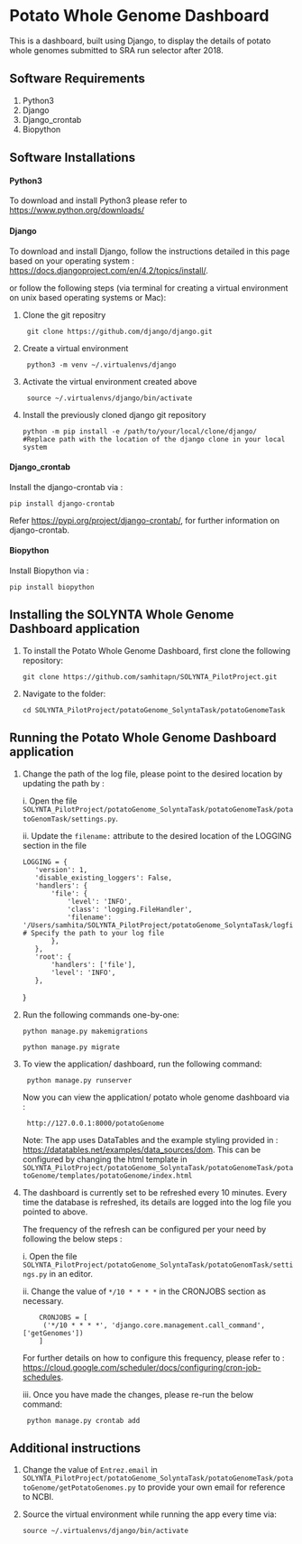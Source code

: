 # Potato Whole Genome Dashboard

This is a dashboard, built using Django, to display the details of potato whole genomes submitted to SRA run selector after 2018.

## Software Requirements

1. Python3
2. Django
3. Django_crontab
4. Biopython

## Software Installations
#### Python3

To download and install Python3 please refer to https://www.python.org/downloads/

#### Django

To download and install Django, follow the instructions detailed in this page based on your operating system : https://docs.djangoproject.com/en/4.2/topics/install/.

 or follow the following steps (via terminal for creating a virtual environment on unix based operating systems or Mac):
 
 1. Clone the git repositry 
            
         git clone https://github.com/django/django.git
  
 2. Create a virtual environment

         python3 -m venv ~/.virtualenvs/django
         
 3. Activate the virtual environment created above
         
         source ~/.virtualenvs/django/bin/activate
         
 4. Install the previously cloned django git repository
 
        python -m pip install -e /path/to/your/local/clone/django/    #Replace path with the location of the django clone in your local system 

#### Django_crontab

Install the django-crontab via : 
  
    pip install django-crontab
   Refer https://pypi.org/project/django-crontab/, for further information on django-crontab.
    
#### Biopython

Install Biopython via : 
 
    pip install biopython

## Installing the SOLYNTA Whole Genome Dashboard application

1. To install the Potato Whole Genome Dashboard, first clone the following repository:

       git clone https://github.com/samhitapn/SOLYNTA_PilotProject.git
    
 2. Navigate to the folder:

        cd SOLYNTA_PilotProject/potatoGenome_SolyntaTask/potatoGenomeTask

## Running the Potato Whole Genome Dashboard application

1. Change the path of the log file, please point to the desired location by updating the path by :
   
   i. Open the file ```SOLYNTA_PilotProject/potatoGenome_SolyntaTask/potatoGenomeTask/potatoGenomTask/settings.py```.
   
   ii. Update the ```filename:``` attribute to the desired location of the LOGGING section in the file
   
       LOGGING = {
          'version': 1,
          'disable_existing_loggers': False,
          'handlers': {
              'file': {
                  'level': 'INFO',
                  'class': 'logging.FileHandler',
                  'filename': '/Users/samhita/SOLYNTA_PilotProject/potatoGenome_SolyntaTask/logfile.log',  # Specify the path to your log file
              },
          },
          'root': {
              'handlers': ['file'],
              'level': 'INFO',
          },
      }
      
2. Run the following commands one-by-one:
   
       python manage.py makemigrations

       python manage.py migrate

3. To view the application/ dashboard, run the following command:

        python manage.py runserver
    Now you can view the application/ potato whole genome dashboard via :
    
        http://127.0.0.1:8000/potatoGenome
        
    Note: The app uses DataTables and the example styling provided in : https://datatables.net/examples/data_sources/dom.
    This can be configured by changing the html template in ```SOLYNTA_PilotProject/potatoGenome_SolyntaTask/potatoGenomeTask/potatoGenome/templates/potatoGenome/index.html```
    
4. The dashboard is currently set to be refreshed every 10 minutes. Every time the database is refreshed, its details are logged into the log file you pointed to above.

   The frequency of the refresh can be configured per your need by following the below steps : 
    
    i.  Open the file ```SOLYNTA_PilotProject/potatoGenome_SolyntaTask/potatoGenomTask/settings.py``` in an editor.
    
    ii. Change the value of ```*/10 * * * *``` in the CRONJOBS section as necessary.
           
           CRONJOBS = [
            ('*/10 * * * *', 'django.core.management.call_command', ['getGenomes'])
           ]
      For further details on how to configure this frequency, please refer to : https://cloud.google.com/scheduler/docs/configuring/cron-job-schedules.
    
    iii. Once you have made the changes, please re-run the below command:
    
        python manage.py crontab add
        
 ## Additional instructions
 
 1. Change the value of ```Entrez.email``` in ```SOLYNTA_PilotProject/potatoGenome_SolyntaTask/potatoGenomeTask/potatoGenome/getPotatoGenomes.py``` to provide your own email for reference to NCBI.

 2. Source the virtual environment while running the app every time via:
 
        source ~/.virtualenvs/django/bin/activate
